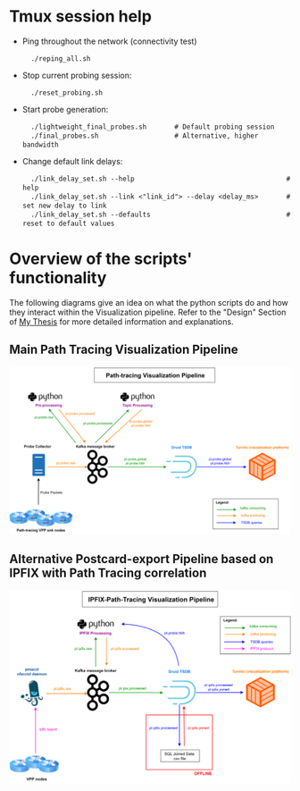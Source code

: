 # Tmux session help

- Ping throughout the network (connectivity test)

        ./reping_all.sh

- Stop current probing session:

        ./reset_probing.sh

- Start probe generation:

        ./lightweight_final_probes.sh       # Default probing session
        ./final_probes.sh                   # Alternative, higher bandwidth

- Change default link delays:

        ./link_delay_set.sh --help                                      # help
        ./link_delay_set.sh --link <"link_id"> --delay <delay_ms>       # set new delay to link
        ./link_delay_set.sh --defaults                                  # reset to default values

# Overview of the scripts' functionality

The following diagrams give an idea on what the python scripts do and how they interact within the Visualization pipeline. Refer to the "Design" Section of [My Thesis](https://leonardorodoni.ch/thesis.pdf) for more detailed information and explanations.

## Main Path Tracing Visualization Pipeline

![Alt text](../images/pipeline_1.png?raw=true "Path Tracing Main Pipeline")

## Alternative Postcard-export Pipeline based on IPFIX with Path Tracing correlation

![Alt text](../images/pipeline_2.png?raw=true "IPFIX Integration with Path Tracing")